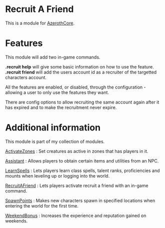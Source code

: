 # Recruit A Friend
This is a module for [AzerothCore](https://github.com/azerothcore/azerothcore-wotlk).

# Features
This module will add two in-game commands.

**.recruit help** will give some basic information on how to use the feature.
**.recruit friend <name>** will add the users account id as a recruiter of the targetted characters account.

All the features are enabled, or disabled, through the configuration - allowing a user to only use the features they want.

There are config options to allow recruiting the same account again after it has expired and to make the recruitment never expire.

# Additional information
This module is part of my collection of modules.

[ActivateZones](https://github.com/tkn963/mod-activatezones) : Set creatures as active in zones that has players in it.
  
[Assistant](https://github.com/tkn963/mod-assistant) : Allows players to obtain certain items and utilities from an NPC.
  
[LearnSpells](https://github.com/tkn963/mod-learnspells) : Lets players learn class spells, talent ranks, proficiencies and mounts when leveling up or logging into the world.
  
[RecruitAFriend](https://github.com/tkn963/mod-recruitafriend) : Lets players activate recruit a friend with an in-game command.
  
[SpawnPoints](https://github.com/tkn963/mod-spawnpoints) : Makes new characters spawn in specified locations when entering the world for the first time.
  
[WeekendBonus](https://github.com/tkn963/mod-weekendbonus) : Increases the experience and reputation gained on weekends.
